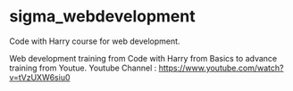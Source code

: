 # sigma_webdevelopment
Code with Harry course for web development.

Web development training from Code with Harry from Basics to advance training from Youtue.
Youtube Channel :
https://www.youtube.com/watch?v=tVzUXW6siu0

